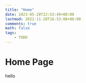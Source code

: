 ```yaml
---
title: "Home"
date: 2023-05-20T22:53:49+08:00
lastmod: 2022-11-28T16:53:08+08:00
comments: true
math: false
tags:
    - TODO
---
```


# Home Page

hello